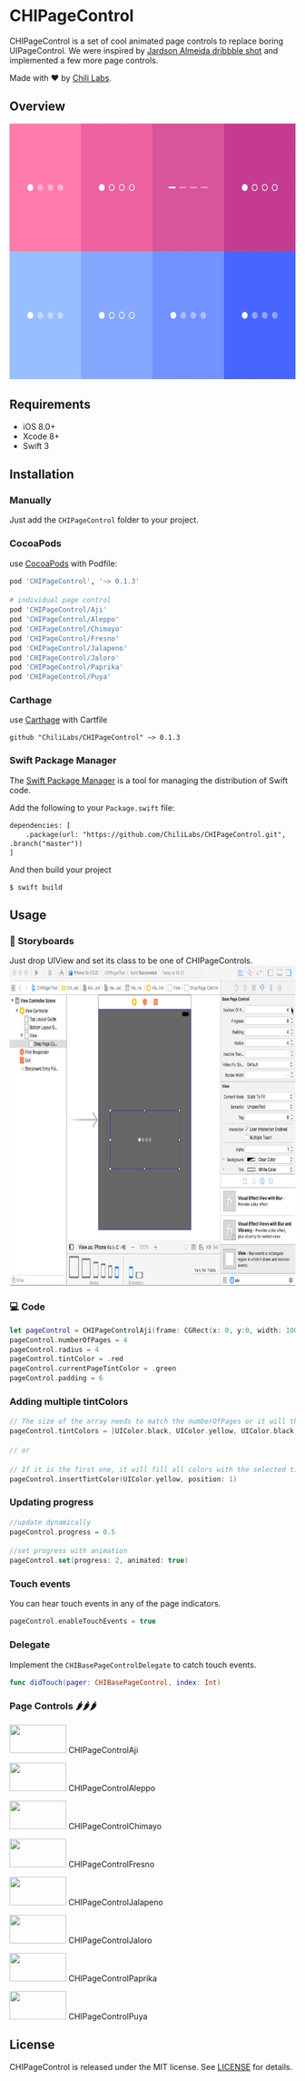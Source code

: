 # CHIPageControl

CHIPageControl is a set of cool animated page controls to replace boring UIPageControl.
We were inspired by [Jardson Almeida dribbble shot](https://dribbble.com/shots/2578447-Page-Control-Indicator-Transitions-Collection) and implemented a few more page controls.

Made with ❤️ by [Chili Labs](https://chililabs.io).

## Overview

<img src="Images/demo.gif" width="600" height="450">

## Requirements

* iOS 8.0+
* Xcode 8+
* Swift 3

## Installation

### Manually

Just add the `CHIPageControl` folder to your project.

### CocoaPods

use [CocoaPods](https://cocoapods.org) with Podfile:
``` ruby
pod 'CHIPageControl', '~> 0.1.3'

# individual page control
pod 'CHIPageControl/Aji'
pod 'CHIPageControl/Aleppo'
pod 'CHIPageControl/Chimayo'
pod 'CHIPageControl/Fresno'
pod 'CHIPageControl/Jalapeno'
pod 'CHIPageControl/Jaloro'
pod 'CHIPageControl/Paprika'
pod 'CHIPageControl/Puya'
```
### Carthage

use [Carthage](https://github.com/Carthage/Carthage) with Cartfile
```ogdl
github "ChiliLabs/CHIPageControl" ~> 0.1.3
```

### Swift Package Manager

The [Swift Package Manager](https://www.swift.org/package-manager/) is a tool for managing the distribution of Swift code.

Add the following to your `Package.swift` file:
```
dependencies: [
    .package(url: "https://github.com/ChiliLabs/CHIPageControl.git", .branch("master"))
]
```
And then build your project
```
$ swift build
```

## Usage
### 🎨 Storyboards
Just drop UIView and set its class to be one of CHIPageControls.
<img src="Images/ibdesignable.gif" width="800" height="564">
### 💻 Code
``` swift
let pageControl = CHIPageControlAji(frame: CGRect(x: 0, y:0, width: 100, height: 20))
pageControl.numberOfPages = 4
pageControl.radius = 4
pageControl.tintColor = .red
pageControl.currentPageTintColor = .green
pageControl.padding = 6
```

### Adding multiple tintColors
``` swift
// The size of the array needs to match the numberOfPages or it will throw an fatal error
pageControl.tintColors = [UIColor.black, UIColor.yellow, UIColor.black, UIColor.black]

// or

// If it is the first one, it will fill all colors with the selected tintColor and then replace the colors with the desired one
pageControl.insertTintColor(UIColor.yellow, position: 1)
```

### Updating progress
``` swift
//update dynamically
pageControl.progress = 0.5

//set progress with animation
pageControl.set(progress: 2, animated: true)
```

### Touch events

You can hear touch events in any of the page indicators. 
``` swift
pageControl.enableTouchEvents = true
```

### Delegate

Implement the `CHIBasePageControlDelegate` to catch touch events.

```swift
func didTouch(pager: CHIBasePageControl, index: Int)
```

### Page Controls 🌶️🌶️🌶️

<img src="Images/Aji.gif" width="100" height="50"> CHIPageControlAji

<img src="Images/Aleppo.gif" width="100" height="50"> CHIPageControlAleppo

<img src="Images/Chimayo.gif" width="100" height="50"> CHIPageControlChimayo

<img src="Images/Fresno.gif" width="100" height="50"> CHIPageControlFresno

<img src="Images/Jalapeno.gif" width="100" height="50"> CHIPageControlJalapeno

<img src="Images/Jaloro.gif" width="100" height="50"> CHIPageControlJaloro

<img src="Images/Paprika.gif" width="100" height="50"> CHIPageControlPaprika

<img src="Images/Puya.gif" width="100" height="50"> CHIPageControlPuya

## License
CHIPageControl is released under the MIT license. See [LICENSE](./LICENSE) for details.
